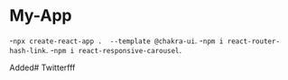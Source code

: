 # My-App

-`npx create-react-app .  --template @chakra-ui`.
-`npm i react-router-hash-link`.
-`npm i react-responsive-carousel`.

Added#   T w i t t e r f f f  
 